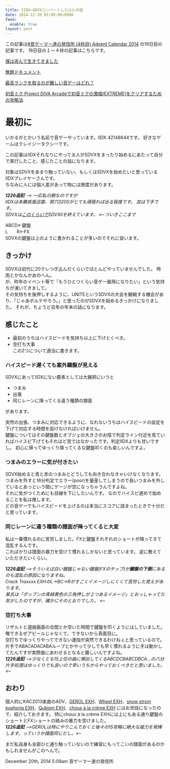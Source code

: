 ```yaml
---
title: IIDX→SDVXコンバートしたひとの話
date: 2014-12-20 05:09:00+0900
feed:
  enable: true
layout: post
---
```

<p>      この記事は<a href="http://www.adventar.org/calendars/532" target="_blank">#音ゲーマー達の発信所 (4枠目) Advent Calendar 2014</a>      の19日目の記事です。 18日目の１～４枠の記事はこちらです。    </p>    <p>      <a href="http://saiko-r-f.hateblo.jp/entry/2014/12/19/203552" target="_blank">僕は盗んで生きてきました</a>    </p>    <p>      <a href="https://docs.google.com/document/d/1G2OddKaw6S_ROUgW1k1l-kXk7UiU_8nQ3UWV0FmV0hQ/edit" target="_blank">無題ドキュメント</a>    </p>    <p>      <a href="http://544332133981.hatenablog.com/entry/bemani-rank_1" target="_blank">最高ランクを取るのが難しい音ゲーはどれ？</a>    </p>    <p>      <a href="https://www.evernote.com/shard/s500/sh/fd737045-faca-427f-981d-83984bc4c580/4849fa7f26fef671d71f3973c127605c" target="_blank">初音ミク Project DIVA        Arcadeで初音ミクの激唱(EXTREME)をクリアするための攻略法</a>    </p>    <h1>最初に</h1>    <p>      いかるがとかいう名前で音ゲーやっています。IIDX 42148644です。      好きなゲームはクレイジータクシーです。    </p>    <p>      この記事はIIDXそれなりにやってる人がSDVXをまったり始めるにあたって自分で実行したこと、感じたことの話になります。    </p>    <p>      対象はSDVXをあまり触っていない、もしくはSDVXを始めたいと思っているIIDXプレイヤーさんです。<br>      ちなみに人には個人差があって物には限度があります。    </p>    <p>      <em><strong>1226追記</strong> –&gt; 一応私の腕なのですが<br>        IIDXは未難疾風迅雷、冥穴3200がとても頑張れば出る程度です。        皿は下手です。<br>        SDVXは<a href="http://sdvx-s.coresv.com/user/ikaruga" target="_blank">このくらいで</a>SDVXIIを終えています。 &lt;–ついきここまで</em>    </p>    <p>      ABCD←鍵盤<br>      L　　R←FX<br>      SDVXの鍵盤は上のように書かれることが多いのでそれに習います。    </p>    <h2>きっかけ</h2>    <p>      SDVXは初代に20クレつぎ込んだくらいでほとんどやっていませんでした。      時雨とかなんかあのへん。<br>      が、昨年のイベント等で「もうひとつくらい音ゲー器用になりたい」という気持ちが湧いてきまして。<br>      その気持ちを後押しするように、UNITEというSDVXの大会を観戦する機会があり、「じゃあボルテやろう。」と思ったのがSDVXを始めるきっかけになりました。      それが、ちょうど去年の年末の話になります。    </p>    <h2>感じたこと</h2>    <ul>      <li>最初のうちはハイスピードを気持ち以上に下げとくべき。</li>      <li>        空打ち大事<br>        この2つについて適当に書きます。      </li>    </ul>    <h3>ハイスピード遅くても案外鍵盤が見える</h3>    <p>SDVXにあってIIDXにない要素としては大雑把にいうと</p>    <ul>      <li>つまみ</li>      <li>出張</li>      <li>同じレーンに降ってくる違う種類の譜面</li>    </ul>    <p>があります。</p>    <p>      突然の出張、つまみに対応できるように、なれないうちはハイスピードの設定を下げて対応する時間を設けなければいけません。<br>      鍵盤についてはその鍵盤数とオブジェの大きさのお陰で判定ライン付近を見ていればハイスピ下げてもそれほど苦ではなかったです。判定IIDXよりも甘いですし。      初心に帰ってゆっくり降ってくるな鍵盤叩くのも楽しいんですよ。    </p>    <h3>つまみのエラーに気が付きたい</h3>    <p>      SDVX始めると青と赤のつまみとどうしても向き合わなきゃいけなくなります。<br>      つまみを外すと16分判定でエラー(poor)を量産してしまうので長いつまみを外しているとあっという間にゲージが空になっちゃうんですよね。<br>      それに気がつくためにも目線を下にしたいんです。      なのでハイスピ遅めで始めることを私は推します。<br>      どの音ゲーでもハイスピードを上げるのは本当にスコアに詰まったときで十分だと思っています。    </p>    <h3>同じレーンに違う種類の譜面が降ってくると大変</h3>    <p>      私は一番慣れるのに苦労しました。FXと鍵盤それぞれのショートが降ってきて混乱するんです。<br>      こればかりは譜面の暴力を受けて慣れるしかないと思っています。      逆に教えていただきたいくらい。    </p>    <p>      <em><strong>1226追記</strong>        –&gt;そういえば白い鍵盤じゃない鍵盤(FXのチップ)が<strong>鍵盤の下側</strong>にあるのも混乱の原因になりますね。<br>        Crack Traxxxx        EXHのL→BC→Rがすごくイメージしにくくて苦労した覚えがあります。<br>        某氏は「ポップンの青緑黄色の三角押しが２つあるイメージ」とおっしゃってた気がしたのですが、確かにそのとおりでした。        &lt;–</em>    </p>    <h3>空打ち大事</h3>    <p>      リザルトと選曲画面の合間とか空いた時間で鍵盤を叩くようにはしていました。<br>      俺できるぜアピールじゃなくて、できないから真面目に。<br>      空打ちでゆっくりやってできない運指が突然できるわけねぇと思っているので。<br>      片手でABACADACABAループとかやって少しでも早く慣れるように手は動かしてたんですが実際曲にあわせるとなると難しいんですよね。<br><em><strong>1226追記</strong>        –&gt;少なくとも15上位の曲に頻出してくるABCDCBABCDBCA…の八分片手処理はゆっくりでも良いので早いうちからやっておくべきだと思いました。&lt;–</em>    </p>    <h2>おわり</h2>    <p>      個人的にKAC2013楽曲のADV、<a href="https://www.youtube.com/watch?v=HfKDHdgd-Ns" target="_blank">GEROL EXH</a>、<a href="https://www.youtube.com/watch?v=ePXkzVWSQ4s" target="_blank">Wheel EXH</a>、<a href="https://www.youtube.com/watch?v=l2fzBi935R8" target="_blank">snow strom euphoria EXH</a>、<a href="https://www.youtube.com/watch?v=BfgMkgUt1ec" target="_blank">Qubism EXH</a>、<a href="https://www.youtube.com/watch?v=EuueYSq0LtE" target="_blank">choux à la crème EXH</a>      にはお世話になったので、紹介しておきます。 特にchoux à la crème      EXHには上にもある通り鍵盤のショートとFXショートの絡みの暴力を受けました。<br><em><strong>1226追記</strong>        –&gt;GEROLは特にやりこんでおくと後々の15攻略に絶大な威力を発揮します。っていうか譜面同じだし。&lt;–</em>    </p>    <p>      まだ私自身も全部ひと通り触っていないので練習にもってこいの譜面があるのかもしれませんがこのへんで。    </p>    <div id="footer">      <span id="timestamp"> December 20th, 2014 5:09am </span>      <span class="tag">音ゲーマー達の発信所</span>    </div>
